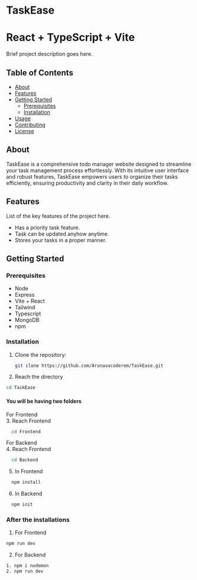 # TaskEase
# React + TypeScript + Vite

Brief project description goes here.

## Table of Contents

- [About](#about)
- [Features](#features)
- [Getting Started](#getting-started)
  - [Prerequisites](#prerequisites)
  - [Installation](#installation)
- [Usage](#usage)
- [Contributing](#contributing)
- [License](#license)

## About

TaskEase is a comprehensive todo manager website designed to streamline your task management process effortlessly. With its intuitive user interface and robust features, TaskEase empowers users to organize their tasks efficiently, ensuring productivity and clarity in their daily workflow.

## Features

List of the key features of the project here.

- Has a priority task feature.
- Task can be updated anyhow anytime.
- Stores your tasks in a proper manner.

## Getting Started

### Prerequisites

- Node 
- Express
- Vite + React
- Tailwind
- Typescript
- MongoDB
- npm 

### Installation

1. Clone the repository:

   ```sh
   git clone https://github.com/Arunavacoderem/TaskEase.git

   ```
2. Reach the directory

  ```sh
  cd TaskEase
  ```

#### You will be having two folders

For Frontend <br />
3. Reach Frontend
  ```sh
    cd Frontend
  ```

For Backend  <br />
4. Reach Frontend
  ```sh
    cd Backend
  ```

5. In Frontend  <br />
```sh
  npm install
```

6. In Backend  <br />
```sh
  npm init
```

### After the installations
1. For Frontend
  ```sh
  npm run dev
```
2. For Backend
  ```sh
  1. npm i nodemon
  2. npm run dev

```